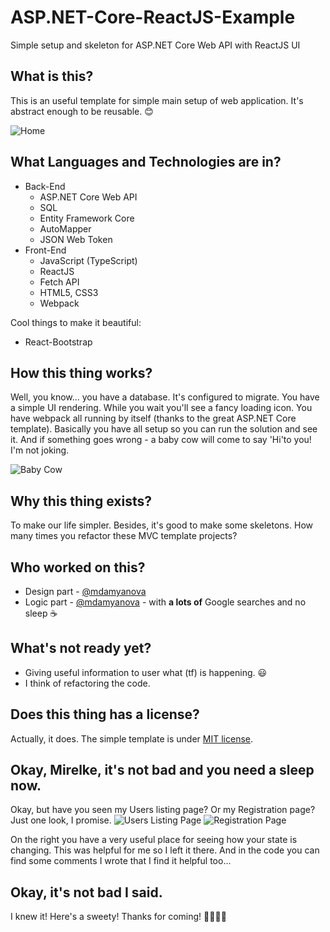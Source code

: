 # ASP.NET-Core-ReactJS-Example
Simple setup and skeleton for ASP.NET Core Web API with ReactJS UI

## What is this?
This is an useful template for simple main setup of web application. It's abstract enough to be reusable. 😊

![Home](https://imgur.com/T2rz850.jpg)

## What Languages and Technologies are in? 
- Back-End 
  - ASP.NET Core Web API
  - SQL
  - Entity Framework Core
  - AutoMapper
  - JSON Web Token
- Front-End
  - JavaScript (TypeScript)
  - ReactJS
  - Fetch API
  - HTML5, CSS3
  - Webpack

Cool things to make it beautiful:
- React-Bootstrap

## How this thing works?
Well, you know... you have a database. It's configured to migrate. You have a simple UI rendering. While you wait you'll see a fancy loading icon. You have webpack all running by itself (thanks to the great ASP.NET Core template). Basically you have all setup so you can run the solution and see it. And if something goes wrong - a baby cow will come to say 'Hi'to you! I'm not joking.

![Baby Cow](https://imgur.com/s3CL1Yd.jpg)

## Why this thing exists?
To make our life simpler. Besides, it's good to make some skeletons. How many times you refactor these MVC template projects?

## Who worked on this?
- Design part - [@mdamyanova](https://github.com/mdamyanova)
- Logic part - [@mdamyanova](https://github.com/mdamyanova) - with **a lots of** Google searches and no sleep ☕️

## What's not ready yet?
- Giving useful information to user what (tf) is happening. 😃
- I think of refactoring the code.

## Does this thing has a license?
Actually, it does. The simple template is under [MIT license](http://opensource.org/licenses/mit-license.php).

## Okay, Mirelke, it's not bad and you need a sleep now.
Okay, but have you seen my Users listing page? Or my Registration page? Just one look, I promise.
![Users Listing Page](https://imgur.com/WAHOXgR.jpg)
![Registration Page](https://imgur.com/CLkpTAz.jpg)

On the right you have a very useful place for seeing how your state is changing. This was helpful for me so I left it there. And in the code you can find some comments I wrote that I find it helpful too...

## Okay, it's not bad I said.
I knew it! Here's a sweety! Thanks for coming! 🥐🍯🍭🍬

